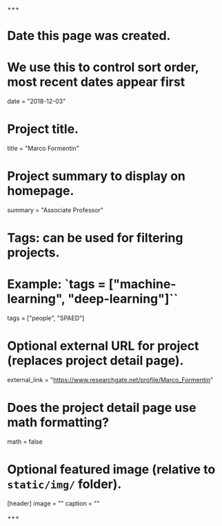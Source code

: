 +++
# Date this page was created.
# We use this to control sort order, most recent dates appear first
date = "2018-12-03"

# Project title.
title = "Marco Formentin"

# Project summary to display on homepage.
summary = "Associate Professor"

# Tags: can be used for filtering projects.
# Example: `tags = ["machine-learning", "deep-learning"]``
tags = ["people", "SPAED"]

# Optional external URL for project (replaces project detail page).
external_link = "https://www.researchgate.net/profile/Marco_Formentin"

# Does the project detail page use math formatting?
math = false

# Optional featured image (relative to `static/img/` folder).
[header]
image = ""
caption = ""

+++

